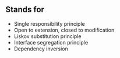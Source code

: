 
## Stands for
- Single responsibility principle
- Open to extension, closed to modification
- Liskov substitution principle
- Interface segregation principle
- Dependency inversion